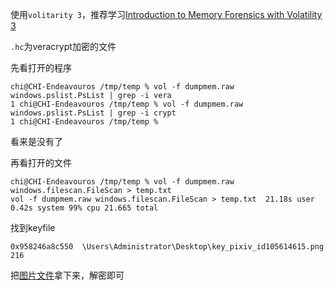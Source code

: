 使用`volitarity 3`，推荐学习[Introduction to Memory Forensics with Volatility 3](https://dfir.science/2022/02/Introduction-to-Memory-Forensics-with-Volatility-3)

`.hc`为veracrypt加密的文件

先看打开的程序
```shell
chi@CHI-Endeavouros /tmp/temp % vol -f dumpmem.raw windows.pslist.PsList | grep -i vera
1 chi@CHI-Endeavouros /tmp/temp % vol -f dumpmem.raw windows.pslist.PsList | grep -i crypt
1 chi@CHI-Endeavouros /tmp/temp %   
```
看来是没有了

再看打开的文件

```shell
chi@CHI-Endeavouros /tmp/temp % vol -f dumpmem.raw windows.filescan.FileScan > temp.txt
vol -f dumpmem.raw windows.filescan.FileScan > temp.txt  21.18s user 0.42s system 99% cpu 21.665 total
```
找到keyfile
```
0x958246a8c550  \Users\Administrator\Desktop\key_pixiv_id105614615.png  216
```

把[图片文件](https://www.pixiv.net/en/artworks/105614615)拿下来，解密即可
